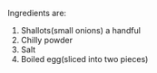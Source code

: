 Ingredients are:

1. Shallots(small onions) a handful
2. Chilly powder
3. Salt
4. Boiled egg(sliced into two pieces)

